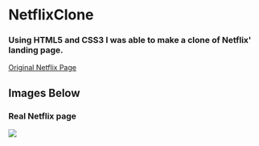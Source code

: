 # NetflixClone
### Using HTML5 and CSS3 I was able to make a clone of Netflix' landing page. 
[Original Netflix Page](https://www.netflix.com/)

## Images Below

### Real Netflix page
![](images/realnetflix1)


